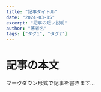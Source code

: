```yaml
---
title: "記事タイトル"
date: "2024-03-15"
excerpt: "記事の短い説明"
author: "著者名"
tags: ["タグ1", "タグ2"]
---
```


# 記事の本文

マークダウン形式で記事を書きます...
